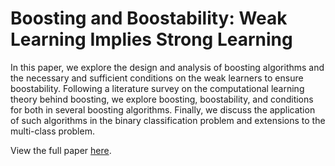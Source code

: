# Boosting and Boostability: Weak Learning Implies Strong Learning

In this paper, we explore the design and analysis of boosting algorithms and the necessary and
sufficient conditions on the weak learners to ensure boostability. Following a literature survey on the
computational learning theory behind boosting, we explore boosting, boostability, and conditions
for both in several boosting algorithms. Finally, we discuss the application of such algorithms in
the binary classification problem and extensions to the multi-class problem.

View the full paper [here](Boosting_and_Boostability.pdf).
